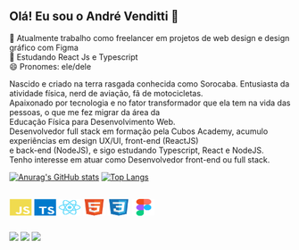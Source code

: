 ## Olá! Eu sou o André Venditti 👣

🔭 Atualmente trabalho como freelancer em projetos de web design e design gráfico com Figma<br>
🌱 Estudando React Js e Typescript<br>
😄 Pronomes: ele/dele<br>
</p>
  Nascido e criado na terra rasgada conhecida como Sorocaba. Entusiasta da atividade física, nerd de aviação, fã de motocicletas.<br> Apaixonado por tecnologia e no fator transformador que ela tem na vida das pessoas,   o que me fez migrar da área da <br> Educação Física para Desenvolvimento Web.<br>
  Desenvolvedor full stack em formação pela Cubos Academy, acumulo experiências em design UX/UI, front-end (ReactJS)<br> e back-end (NodeJS), e sigo estudando Typescript, React e NodeJS.<br>
  Tenho interesse em atuar como Desenvolvedor front-end ou full stack.
</p>


[![Anurag's GitHub stats](https://github-readme-stats.vercel.app/api?username=andrevenditti&show_icons=true&theme=dark)](https://github.com/andrevenditti/github-readme-stats)
[![Top Langs](https://github-readme-stats.vercel.app/api/top-langs/?username=andrevenditti&layout=compact&size_weight=0.5&count_weight=0.5&theme=dark)](https://github.com/anuraghazra/github-readme-stats)

<div style="display: inline_block"><br>
  <img align="center" alt="Andre-Js" height="30" width="40" src="https://raw.githubusercontent.com/devicons/devicon/master/icons/javascript/javascript-plain.svg">
  <img align="center" alt="Andre-Ts" height="30" width="40" src="https://raw.githubusercontent.com/devicons/devicon/master/icons/typescript/typescript-plain.svg">
  <img align="center" alt="Andre-React" height="30" width="40" src="https://raw.githubusercontent.com/devicons/devicon/master/icons/react/react-original.svg">
  <img align="center" alt="Andre-HTML" height="30" width="40" src="https://raw.githubusercontent.com/devicons/devicon/master/icons/html5/html5-original.svg">
  <img align="center" alt="Andre-CSS" height="30" width="40" src="https://raw.githubusercontent.com/devicons/devicon/master/icons/css3/css3-original.svg">
  <img align="center" alt="Andre-Figma" height="30" width="40" src="https://raw.githubusercontent.com/devicons/devicon/master/icons/figma/figma-original.svg">
</div>

##

<div> 
  <a href="https://www.instagram.com/andreemoraes_/" target="_blank"><img src="https://img.shields.io/badge/-Instagram-%23E4405F?style=for-the-badge&logo=instagram&logoColor=white" target="_blank"></a>
  <a href = "mailto:am7venditti@gmail.com"><img src="https://img.shields.io/badge/-Gmail-%23333?style=for-the-badge&logo=gmail&logoColor=white" target="_blank"></a>
  <a href="https://www.linkedin.com/in/andrevenditti/" target="_blank"><img src="https://img.shields.io/badge/-LinkedIn-%230077B5?style=for-the-badge&logo=linkedin&logoColor=white" target="_blank"></a> 
</div>
